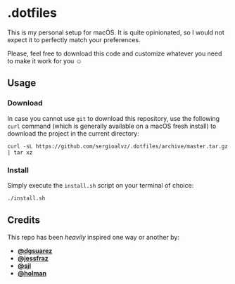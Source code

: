 # .dotfiles

This is my personal setup for macOS. It is quite opinionated, so I would not expect it to perfectly match your preferences.

Please, feel free to download this code and customize whatever you need to make it work for you :relaxed:

## Usage

### Download

In case you cannot use `git` to download this repository, use the following `curl` command (which is generally available on a macOS fresh install) to download the project in the current directory:

```
curl -sL https://github.com/sergioalvz/.dotfiles/archive/master.tar.gz | tar xz
```

### Install

Simply execute the `install.sh` script on your terminal of choice:

```sh
./install.sh
```

## Credits

This repo has been _heavily_ inspired one way or another by:

* **[@dgsuarez](https://github.com/dgsuarez/.dotfiles)**
* **[@jessfraz](https://github.com/jessfraz/dotfiles)**
* **[@sjl](https://bitbucket.org/sjl/dotfiles)**
* **[@holman](https://github.com/holman/dotfiles)**
